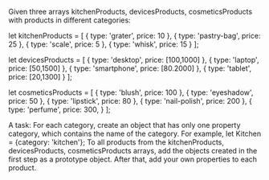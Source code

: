 Given three arrays kitchenProducts, devicesProducts, cosmeticsProducts with products in different categories:

let kitchenProducts = [
{
type: 'grater',
price: 10
},
{
type: 'pastry-bag',
price: 25
},
{
type: 'scale',
price: 5
},
{
type: 'whisk',
price: 15
}
];

let devicesProducts = [
{
type: 'desktop',
price: [100,1000]
},
{
type: 'laptop',
price: [50,1500]
},
{
type: 'smartphone',
price: [80.2000]
},
{
type: 'tablet',
price: [20,1300]
}
];

let cosmeticsProducts = [
{
type: 'blush',
price: 100
},
{
type: 'eyeshadow',
price: 50
},
{
type: 'lipstick',
price: 80
},
{
type: 'nail-polish',
price: 200
},
{
type: 'perfume',
price: 300,
}
];


A task:
For each category, create an object that has only one property category, which contains the name of the category. For example, let Kitchen = {category: 'kitchen'};
To all products from the kitchenProducts, devicesProducts, cosmeticsProducts arrays, add the objects created in the first step as a prototype object. After that, add your own properties to each product.